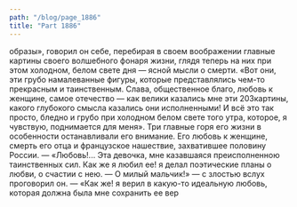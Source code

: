 ```yaml
---
path: "/blog/page_1886"
title: "Part 1886"
---
```


образы», говорил он себе, перебирая в своем воображении главные картины своего волшебного фонаря жизни, глядя теперь на них при этом холодном, белом свете дня — ясной мысли о смерти. «Вот они, эти грубо намалеванные фигуры, которые представлялись чем-то прекрасным и таинственным. Слава, общественное благо, любовь к женщине, самое отечество — как велики казались мне эти 203картины, какого глубокого смысла казались они исполненными! И всё это так просто, бледно и грубо при холодном белом свете того утра, которое, я чувствую, поднимается для меня». Три главные горя его жизни в особенности останавливали его внимание. Его любовь к женщине, смерть его отца и французское нашествие, захватившее половину России. — «Любовь!... Эта девочка, мне казавшаяся преисполненною таинственных сил. Как же я любил ее! я делал поэтические планы о любви, о счастии с нею. — О милый мальчик!» — с злостью вслух проговорил он. — «Как же! я верил в какую-то идеальную любовь, которая должна была мне сохранить ее вер
